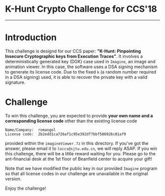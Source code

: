 # K-Hunt Crypto Challenge for CCS'18

------

# Introduction

This challenge is designd for our CCS paper: **"K-Hunt: Pinpointing Insecure Cryptographic keys from Execution Traces"**. It involves a deterministically generated key (DGK) case used in `Imagine`, an image and animation viewer. In this case, the software uses a DSA signing mechanism to generate its license code. Due to the fixed `k` (a random number required in a DSA signing) used, it is able to recover the private key with a valid signature.

# Challenge

To win this challenge, you are expected to provide **your own name and a corresponding license code** other than the existing license code

```
Name/Company:  romangol
License code:  2b2edd1ca726af1c95e392df7bbf586926c01af9
```

provided within the `imagineViewer.7z` in this directory. If you've got the answer, please email it to `loccs@sjtu.edu.cn`, we will reply ASAP. If you win this challenge, there will be a little reward waiting for you. Please go to the ant-financial desk at the 1st floor of Beanfield center to acquire your gift!

Note that we have modified the public key in our provided `Imagine` program so that all license codes in our challenge are unavailable in the original version.

Enjoy the challenge!